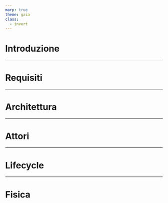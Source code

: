 ```yaml
---
marp: true
theme: gaia
class:
  - invert
---
```


# Introduzione

---

# Requisiti

---

# Architettura

---

# Attori

---

# Lifecycle

___

# Fisica
